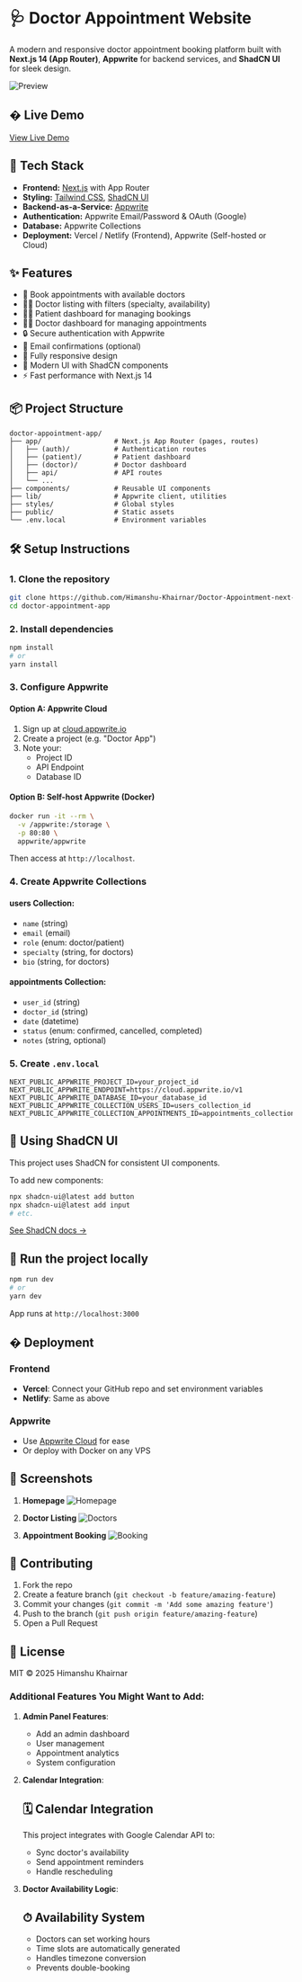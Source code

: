 
# 🩺 Doctor Appointment Website

A modern and responsive doctor appointment booking platform built with **Next.js 14 (App Router)**, **Appwrite** for backend services, and **ShadCN UI** for sleek design.

![Preview](public/preview.jpg) <!-- Add a preview image if available -->

## � Live Demo
[View Live Demo](https://doctor-appointment-demo.com) <!-- Add your live URL here -->

## 🚀 Tech Stack

- **Frontend:** [Next.js](https://nextjs.org/) with App Router
- **Styling:** [Tailwind CSS](https://tailwindcss.com/), [ShadCN UI](https://ui.shadcn.com/)
- **Backend-as-a-Service:** [Appwrite](https://appwrite.io/)
- **Authentication:** Appwrite Email/Password & OAuth (Google)
- **Database:** Appwrite Collections
- **Deployment:** Vercel / Netlify (Frontend), Appwrite (Self-hosted or Cloud)

## ✨ Features

- 📅 Book appointments with available doctors
- 👩‍⚕️ Doctor listing with filters (specialty, availability)
- 🧑‍💼 Patient dashboard for managing bookings
- 👨‍⚕️ Doctor dashboard for managing appointments
- 🔒 Secure authentication with Appwrite
- 📧 Email confirmations (optional)
- 📱 Fully responsive design
- 🎨 Modern UI with ShadCN components
- ⚡ Fast performance with Next.js 14

## 📦 Project Structure

```
doctor-appointment-app/
├── app/                  # Next.js App Router (pages, routes)
│   ├── (auth)/           # Authentication routes
│   ├── (patient)/        # Patient dashboard
│   ├── (doctor)/         # Doctor dashboard
│   ├── api/              # API routes
│   └── ...
├── components/           # Reusable UI components
├── lib/                  # Appwrite client, utilities
├── styles/               # Global styles
├── public/               # Static assets
└── .env.local            # Environment variables
```

## 🛠️ Setup Instructions

### 1. Clone the repository

```bash
git clone https://github.com/Himanshu-Khairnar/Doctor-Appointment-next-js.git
cd doctor-appointment-app
```

### 2. Install dependencies

```bash
npm install
# or
yarn install
```

### 3. Configure Appwrite

#### Option A: Appwrite Cloud
1. Sign up at [cloud.appwrite.io](https://cloud.appwrite.io)
2. Create a project (e.g. "Doctor App")
3. Note your:
   - Project ID
   - API Endpoint
   - Database ID

#### Option B: Self-host Appwrite (Docker)

```bash
docker run -it --rm \
  -v /appwrite:/storage \
  -p 80:80 \
  appwrite/appwrite
```
Then access at `http://localhost`.

### 4. Create Appwrite Collections

#### users Collection:
- `name` (string)
- `email` (email)
- `role` (enum: doctor/patient)
- `specialty` (string, for doctors)
- `bio` (string, for doctors)

#### appointments Collection:
- `user_id` (string)
- `doctor_id` (string)
- `date` (datetime)
- `status` (enum: confirmed, cancelled, completed)
- `notes` (string, optional)

### 5. Create `.env.local`

```env
NEXT_PUBLIC_APPWRITE_PROJECT_ID=your_project_id
NEXT_PUBLIC_APPWRITE_ENDPOINT=https://cloud.appwrite.io/v1
NEXT_PUBLIC_APPWRITE_DATABASE_ID=your_database_id
NEXT_PUBLIC_APPWRITE_COLLECTION_USERS_ID=users_collection_id
NEXT_PUBLIC_APPWRITE_COLLECTION_APPOINTMENTS_ID=appointments_collection_id
```

## 🧱 Using ShadCN UI

This project uses ShadCN for consistent UI components.

To add new components:

```bash
npx shadcn-ui@latest add button
npx shadcn-ui@latest add input
# etc.
```

[See ShadCN docs →](https://ui.shadcn.com/docs)

## 🧪 Run the project locally

```bash
npm run dev
# or
yarn dev
```

App runs at `http://localhost:3000`

## � Deployment

### Frontend
- **Vercel**: Connect your GitHub repo and set environment variables
- **Netlify**: Same as above

### Appwrite
- Use [Appwrite Cloud](https://cloud.appwrite.io) for ease
- Or deploy with Docker on any VPS

## 📸 Screenshots

<!-- Add screenshots if available -->
1. **Homepage**
   ![Homepage](public/screenshots/home.png)

2. **Doctor Listing**
   ![Doctors](public/screenshots/doctors.png)

3. **Appointment Booking**
   ![Booking](public/screenshots/booking.png)

## 🤝 Contributing

1. Fork the repo
2. Create a feature branch (`git checkout -b feature/amazing-feature`)
3. Commit your changes (`git commit -m 'Add some amazing feature'`)
4. Push to the branch (`git push origin feature/amazing-feature`)
5. Open a Pull Request

## 📄 License

MIT © 2025 Himanshu Khairnar



### Additional Features You Might Want to Add:

1. **Admin Panel Features**:
   - Add an admin dashboard
   - User management
   - Appointment analytics
   - System configuration

2. **Calendar Integration**:
   ## 🗓 Calendar Integration
   This project integrates with Google Calendar API to:
   - Sync doctor's availability
   - Send appointment reminders
   - Handle rescheduling
   

3. **Doctor Availability Logic**:
   
   ## ⏱ Availability System
   - Doctors can set working hours
   - Time slots are automatically generated
   - Handles timezone conversion
   - Prevents double-booking
   

